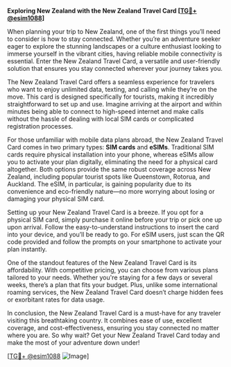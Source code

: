 **Exploring New Zealand with the New Zealand Travel Card [[TG💪+ @esim1088](https://t.me/s/esim1088)]**

When planning your trip to New Zealand, one of the first things you’ll need to consider is how to stay connected. Whether you’re an adventure seeker eager to explore the stunning landscapes or a culture enthusiast looking to immerse yourself in the vibrant cities, having reliable mobile connectivity is essential. Enter the New Zealand Travel Card, a versatile and user-friendly solution that ensures you stay connected wherever your journey takes you.

The New Zealand Travel Card offers a seamless experience for travelers who want to enjoy unlimited data, texting, and calling while they’re on the move. This card is designed specifically for tourists, making it incredibly straightforward to set up and use. Imagine arriving at the airport and within minutes being able to connect to high-speed internet and make calls without the hassle of dealing with local SIM cards or complicated registration processes.

For those unfamiliar with mobile data plans abroad, the New Zealand Travel Card comes in two primary types: **SIM cards** and **eSIMs**. Traditional SIM cards require physical installation into your phone, whereas eSIMs allow you to activate your plan digitally, eliminating the need for a physical card altogether. Both options provide the same robust coverage across New Zealand, including popular tourist spots like Queenstown, Rotorua, and Auckland. The eSIM, in particular, is gaining popularity due to its convenience and eco-friendly nature—no more worrying about losing or damaging your physical SIM card.

Setting up your New Zealand Travel Card is a breeze. If you opt for a physical SIM card, simply purchase it online before your trip or pick one up upon arrival. Follow the easy-to-understand instructions to insert the card into your device, and you’ll be ready to go. For eSIM users, just scan the QR code provided and follow the prompts on your smartphone to activate your plan instantly.

One of the standout features of the New Zealand Travel Card is its affordability. With competitive pricing, you can choose from various plans tailored to your needs. Whether you're staying for a few days or several weeks, there’s a plan that fits your budget. Plus, unlike some international roaming services, the New Zealand Travel Card doesn’t charge hidden fees or exorbitant rates for data usage.

In conclusion, the New Zealand Travel Card is a must-have for any traveler visiting this breathtaking country. It combines ease of use, excellent coverage, and cost-effectiveness, ensuring you stay connected no matter where you are. So why wait? Get your New Zealand Travel Card today and make the most of your adventure down under! 

[[TG💪+ @esim1088](https://t.me/s/esim1088) ![Image](https://i.postimg.cc/Y0z9fWf4/image.png)]